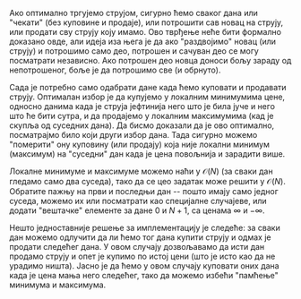 Ако оптимално тргујемо струјом, сигурно ћемо сваког дана или "чекати"
(без куповине и продаје), или потрошити сав новац на струју, или
продати сву струју коју имамо. Ово тврђење неће бити формално доказано
овде, али идеја иза њега је да ако "раздвојимо" новац (или струју) и
потрошимо само део, потрошен и сачуван део се могу посматрати
независно. Ако потрошен део новца доноси бољу зараду од непотрошеног,
боље је да потрошимо све (и обрнуто).

Сада је потребно само одабрати дане када ћемо куповати и продавати
струју. Оптималан избор је да купујемо у локалним минимумима цене,
односно данима када је струја јефтинија него што је била јуче и него
што ће бити сутра, и да продајемо у локалним максимумима (кад је
скупља од суседних дана). Да бисмо доказали да је ово оптимално,
посматрајмо било који други избор дана. Тада сигурно можемо "померити"
ону куповину (или продају) која није локални минимум (максимум) на
"суседни" дан када је цена повољнија и зарадити више.

Локалне минимуме и максимуме можемо наћи у $\mathcal{O}(N)$ (за сваки
дан гледамо само два суседа), тако да се цео задатак може решити у
$\mathcal{O}(N)$. Обратите пажњу на први и последњи дан -- пошто имају
само једног суседа, можемо их или посматрати као специјалне случајеве,
или додати "вештачке" елементе за дане $0$ и $N+1$, са ценама $\infty$ и
$-\infty$.

Нешто једноставније решење за имплементацију је следеће: за сваки дан
можемо одлучити да ли ћемо тог дана купити струју и одмах је продати
следећег дана. У овом случају дозвољавамо да исти дан продамо струју и
опет је купимо по истој цени (што је исто као да не урадимо
ништа). Јасно је да ћемо у овом случају куповати оних дана када је
цена мања него следећег, тако да можемо избећи "памћење" минимума и
максимума.
